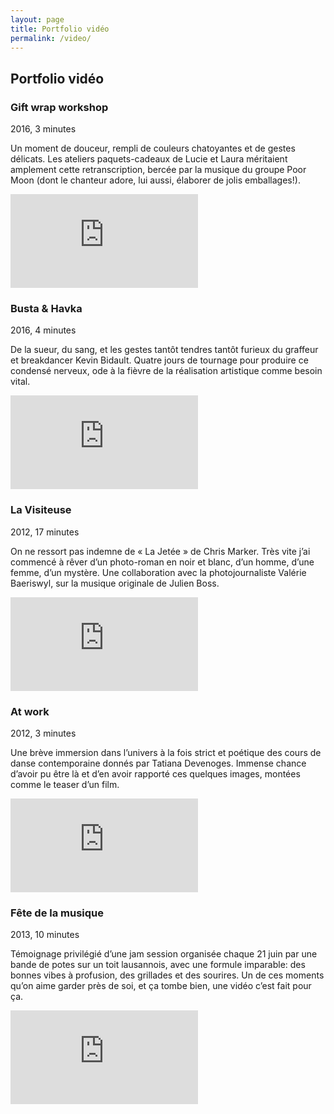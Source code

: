 ```yaml
---
layout: page
title: Portfolio vidéo
permalink: /video/
---
```


<article class="post">

<h2>Portfolio vidéo</h2>

<h3>Gift wrap workshop</h3>
<p class="facts">2016, 3 minutes</p>
<p>Un moment de douceur, rempli de couleurs chatoyantes et de gestes délicats. Les ateliers paquets-cadeaux de Lucie et Laura méritaient amplement cette retranscription, bercée par la musique du groupe Poor Moon (dont le chanteur adore, lui aussi, élaborer de jolis emballages!).</p>
<div class='embed-container video'>
<iframe src='https://player.vimeo.com/video/189816104?title=0&byline=0&portrait=0' frameborder='0' webkitAllowFullScreen mozallowfullscreen allowFullScreen></iframe>
</div>

<h3>Busta & Havka</h3>
<p class="facts">2016, 4 minutes</p>
<p>De la sueur, du sang, et les gestes tantôt tendres tantôt furieux du graffeur et breakdancer Kevin Bidault. Quatre jours de tournage pour produire ce condensé nerveux, ode à la fièvre de la réalisation artistique comme besoin vital.</p>
<div class='embed-container video'>
<iframe src='https://player.vimeo.com/video/178234929?title=0&byline=0&portrait=0' frameborder='0' webkitAllowFullScreen mozallowfullscreen allowFullScreen></iframe>
</div>

<h3>La Visiteuse</h3>
<p class="facts">2012, 17 minutes</p>
<p>On ne ressort pas indemne de « La Jetée » de Chris Marker. Très vite j’ai commencé à rêver d’un photo-roman en noir et blanc, d’un homme, d’une femme, d’un mystère. Une collaboration avec la photojournaliste Valérie Baeriswyl, sur la musique originale de Julien Boss.</p>
<div class='embed-container photoroman'>
<iframe src='https://player.vimeo.com/video/30977915?title=0&byline=0&portrait=0' frameborder='0' webkitAllowFullScreen mozallowfullscreen allowFullScreen></iframe>
</div>

<h3>At work</h3>
<p class="facts">2012, 3 minutes</p>
<p>Une brève immersion dans l’univers à la fois strict et poétique des cours de danse contemporaine donnés par Tatiana Devenoges. Immense chance d’avoir pu être là et d’en avoir rapporté ces quelques images, montées comme le teaser d’un film.</p>
<div class='embed-container video'>
<iframe src='https://player.vimeo.com/video/58885049?title=0&byline=0&portrait=0' frameborder='0' webkitAllowFullScreen mozallowfullscreen allowFullScreen></iframe>
</div>

<h3>Fête de la musique</h3>
<p class="facts">2013, 10 minutes</p>
<p>Témoignage privilégié d’une jam session organisée chaque 21 juin  par une bande de potes sur un toit lausannois, avec une formule imparable: des bonnes vibes à profusion, des grillades et des sourires. Un de ces moments qu’on aime garder près de soi, et ça tombe bien, une vidéo c’est fait pour ça.</p>
<div class='embed-container video'>
<iframe src='https://www.youtube.com/embed/WwrLBvewmgM' frameborder='0' webkitAllowFullScreen mozallowfullscreen allowFullScreen></iframe>
</div>



</article>
